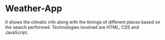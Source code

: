 # Weather-App
It shows the climatic info along with the timings of different places based on the search performed. Technologies involved are HTML, CSS and JavaScript.

